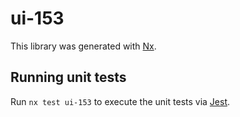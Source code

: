# ui-153

This library was generated with [Nx](https://nx.dev).

## Running unit tests

Run `nx test ui-153` to execute the unit tests via [Jest](https://jestjs.io).

